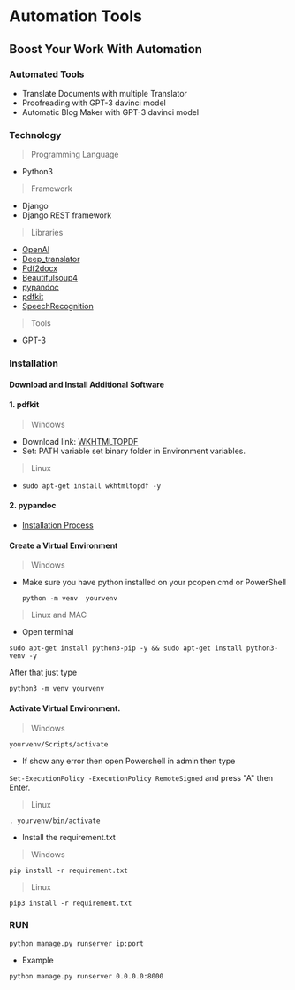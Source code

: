 # Automation Tools

## Boost Your Work With Automation

### Automated Tools

- Translate Documents with multiple Translator
- Proofreading with GPT-3 davinci model
- Automatic Blog Maker with GPT-3 davinci model

### Technology

> Programming Language

- Python3

> Framework

- Django
- Django REST framework

> Libraries

- [OpenAI](https://pypi.org/project/openai/)
- [Deep_translator](https://pypi.org/project/deep-translator/)
- [Pdf2docx](https://pypi.org/project/pdf2docx/)
- [Beautifulsoup4](https://pypi.org/project/beautifulsoup4/)
- [pypandoc](https://pypi.org/project/pypandoc/)
- [pdfkit](https://pypi.org/project/pdfkit/)
- [SpeechRecognition](https://pypi.org/project/SpeechRecognition/)

> Tools

- GPT-3

### Installation

#### Download and Install Additional Software

#### 1. pdfkit
> Windows

- Download link: [WKHTMLTOPDF](https://github.com/wkhtmltopdf/wkhtmltopdf/releases/download/0.12.4/wkhtmltox-0.12.4_msvc2015-win64.exe)
- Set: PATH variable set binary folder in Environment variables.

> Linux
- `sudo apt-get install wkhtmltopdf -y`

#### 2. pypandoc
- [Installation Process](https://pandoc.org/installing.html)

#### Create a Virtual Environment

> Windows

- Make sure you have python installed on your pcopen cmd or PowerShell

  `python -m venv  yourvenv`

> Linux and MAC

- Open terminal

```
sudo apt-get install python3-pip -y && sudo apt-get install python3-venv -y
```

After that just type

`python3 -m venv yourvenv`

#### Activate Virtual Environment.

> Windows

`yourvenv/Scripts/activate`

- If show any error then open Powershell in admin
  then type

`Set-ExecutionPolicy -ExecutionPolicy RemoteSigned`
and press "A" then Enter.

> Linux

`. yourvenv/bin/activate`

- Install the requirement.txt

> Windows

`pip install -r requirement.txt`

> Linux

`pip3 install -r requirement.txt`

### RUN

`python manage.py runserver ip:port`

- Example

`python manage.py runserver 0.0.0.0:8000`